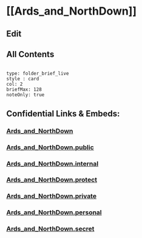 # [[Ards_and_NorthDown]] 

## Edit

## All Contents

```folderv
```

```ccard
type: folder_brief_live
style : card
col: 2
briefMax: 128
noteOnly: true
```


## Confidential Links & Embeds: 

### [Ards_and_NorthDown](/_Standards/Earth/Continent/Europe/Europe~North/UK/Ireland~North/counties~Ireland~North/Ards_and_NorthDown.md) 

### [Ards_and_NorthDown.public](/_public/Earth/Continent/Europe/Europe~North/UK/Ireland~North/counties~Ireland~North/Ards_and_NorthDown.public.md) 

### [Ards_and_NorthDown.internal](/_internal/Earth/Continent/Europe/Europe~North/UK/Ireland~North/counties~Ireland~North/Ards_and_NorthDown.internal.md) 

### [Ards_and_NorthDown.protect](/_protect/Earth/Continent/Europe/Europe~North/UK/Ireland~North/counties~Ireland~North/Ards_and_NorthDown.protect.md) 

### [Ards_and_NorthDown.private](/_private/Earth/Continent/Europe/Europe~North/UK/Ireland~North/counties~Ireland~North/Ards_and_NorthDown.private.md) 

### [Ards_and_NorthDown.personal](/_personal/Earth/Continent/Europe/Europe~North/UK/Ireland~North/counties~Ireland~North/Ards_and_NorthDown.personal.md) 

### [Ards_and_NorthDown.secret](/_secret/Earth/Continent/Europe/Europe~North/UK/Ireland~North/counties~Ireland~North/Ards_and_NorthDown.secret.md)

